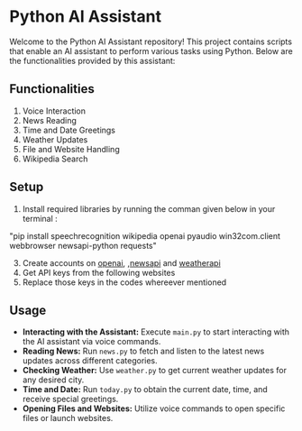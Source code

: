 # Python AI Assistant
Welcome to the Python AI Assistant repository! This project contains scripts that enable an AI assistant to perform various tasks using Python. Below are the functionalities provided by this assistant:

## Functionalities

1. Voice Interaction
2. News Reading
3. Time and Date Greetings
4. Weather Updates
5. File and Website Handling
6. Wikipedia Search

## Setup
1. Install required libraries by running the comman given below in your terminal :

 "pip install speechrecognition wikipedia openai pyaudio win32com.client webbrowser newsapi-python requests"
 
3. Create accounts on <a href="https://openai.com/">openai</a>, ,<a href="https://newsapi.org/">newsapi</a> and <a href="https://www.weatherapi.com/">weatherapi</a>
4. Get API keys from the following websites
5. Replace those keys in the codes whereever mentioned

<h2>Usage</h2>
<ul>
    <li><strong>Interacting with the Assistant:</strong> Execute <code>main.py</code> to start interacting with the AI assistant via voice commands.</li>
    <li><strong>Reading News:</strong> Run <code>news.py</code> to fetch and listen to the latest news updates across different categories.</li>
    <li><strong>Checking Weather:</strong> Use <code>weather.py</code> to get current weather updates for any desired city.</li>
    <li><strong>Time and Date:</strong> Run <code>today.py</code> to obtain the current date, time, and receive special greetings.</li>
    <li><strong>Opening Files and Websites:</strong> Utilize voice commands to open specific files or launch websites.</li>
</ul>

